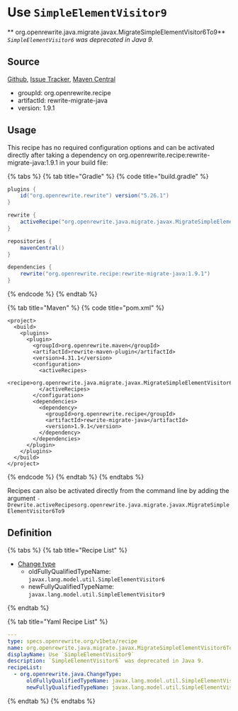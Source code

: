 # Use `SimpleElementVisitor9`

** org.openrewrite.java.migrate.javax.MigrateSimpleElementVisitor6To9**
_`SimpleElementVisitor6` was deprecated in Java 9._

## Source

[Github](https://github.com/openrewrite/rewrite-migrate-java), [Issue Tracker](https://github.com/openrewrite/rewrite-migrate-java/issues), [Maven Central](https://search.maven.org/artifact/org.openrewrite.recipe/rewrite-migrate-java/1.9.1/jar)

* groupId: org.openrewrite.recipe
* artifactId: rewrite-migrate-java
* version: 1.9.1


## Usage

This recipe has no required configuration options and can be activated directly after taking a dependency on org.openrewrite.recipe:rewrite-migrate-java:1.9.1 in your build file:

{% tabs %}
{% tab title="Gradle" %}
{% code title="build.gradle" %}
```groovy
plugins {
    id("org.openrewrite.rewrite") version("5.26.1")
}

rewrite {
    activeRecipe("org.openrewrite.java.migrate.javax.MigrateSimpleElementVisitor6To9")
}

repositories {
    mavenCentral()
}

dependencies {
    rewrite("org.openrewrite.recipe:rewrite-migrate-java:1.9.1")
}
```
{% endcode %}
{% endtab %}

{% tab title="Maven" %}
{% code title="pom.xml" %}
```markup
<project>
  <build>
    <plugins>
      <plugin>
        <groupId>org.openrewrite.maven</groupId>
        <artifactId>rewrite-maven-plugin</artifactId>
        <version>4.31.1</version>
        <configuration>
          <activeRecipes>
            <recipe>org.openrewrite.java.migrate.javax.MigrateSimpleElementVisitor6To9</recipe>
          </activeRecipes>
        </configuration>
        <dependencies>
          <dependency>
            <groupId>org.openrewrite.recipe</groupId>
            <artifactId>rewrite-migrate-java</artifactId>
            <version>1.9.1</version>
          </dependency>
        </dependencies>
      </plugin>
    </plugins>
  </build>
</project>
```
{% endcode %}
{% endtab %}
{% endtabs %}

Recipes can also be activated directly from the command line by adding the argument `-Drewrite.activeRecipesorg.openrewrite.java.migrate.javax.MigrateSimpleElementVisitor6To9`

## Definition

{% tabs %}
{% tab title="Recipe List" %}
* [Change type](../../../java/changetype.md)
  * oldFullyQualifiedTypeName: `javax.lang.model.util.SimpleElementVisitor6`
  * newFullyQualifiedTypeName: `javax.lang.model.util.SimpleElementVisitor9`

{% endtab %}

{% tab title="Yaml Recipe List" %}
```yaml
---
type: specs.openrewrite.org/v1beta/recipe
name: org.openrewrite.java.migrate.javax.MigrateSimpleElementVisitor6To9
displayName: Use `SimpleElementVisitor9`
description: `SimpleElementVisitor6` was deprecated in Java 9.
recipeList:
  - org.openrewrite.java.ChangeType:
      oldFullyQualifiedTypeName: javax.lang.model.util.SimpleElementVisitor6
      newFullyQualifiedTypeName: javax.lang.model.util.SimpleElementVisitor9

```
{% endtab %}
{% endtabs %}

